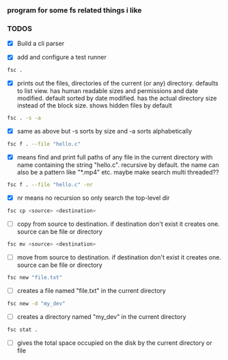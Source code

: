### program for some fs related things i like

### TODOS

- [x] Build a cli parser

- [x] add and configure a test runner

```sh
fsc .
```
- [x] prints out the files, directories of the current (or any) directory. defaults
to list view. has human readable sizes and permissions and date modified. default
sorted by date modified. has the actual directory size instead of the block size.
shows hidden files by default
```sh
fsc . -s -a
```
- [x] same as above but -s sorts by size and -a sorts alphabetically

```sh
fsc f . --file "hello.c"
```
- [x] means find and print full paths of any file in the current directory with name
containing the string "hello.c". recursive by default. the name can also be a 
pattern like "*.mp4" etc. maybe make search multi threaded??

```sh
fsc f . --file "hello.c" -nr
```
- [x] nr means no recursion so only search the top-level dir

```sh
fsc cp <source> <destination>
```
- [ ] copy from source to destination. if destination don't exist it creates one.
source can be file or directory

```sh
fsc mv <source> <destination>
```
- [ ] move from source to destination. if destination don't exist it creates one.
source can be file or directory

```sh
fsc new "file.txt"
```
- [ ] creates a file named "file.txt" in the current directory

```sh
fsc new -d "my_dev"
```
- [ ] creates a directory named "my_dev" in the current directory

```sh
fsc stat .
```
- [ ] gives the total space occupied on the disk by the current directory or file